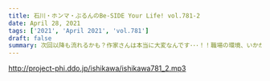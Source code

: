 ```yaml
---
title: 石川・ホンマ・ぶるんのBe-SIDE Your Life! vol.781-2
date: April 28, 2021
tags: ['2021', 'April 2021', 'vol.781']
draft: false
summary: 次回以降も流れるかも？作家さんは本当に大変なんです･･･！！職場の環境、いかがですか？
---
```


http://project-phi.ddo.jp/ishikawa/ishikawa781_2.mp3